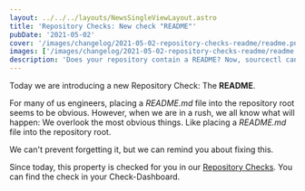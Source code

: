 ```yaml
---
layout: ../../../layouts/NewsSingleViewLayout.astro
title: 'Repository Checks: New check "README"'
pubDate: '2021-05-02'
cover: '/images/changelog/2021-05-02-repository-checks-readme/readme.png'
images: ['/images/changelog/2021-05-02-repository-checks-readme/readme.png']
description: 'Does your repository contain a README? Now, sourcectl can check this!'
---
```


Today we are introducing a new Repository Check: The **README**.

For many of us engineers, placing a _README.md_ file into the repository root seems to be obvious.
However, when we are in a rush, we all know what will happen: We overlook the most obvious things.
Like placing a _README.md_ file into the repository root.

We can't prevent forgetting it, but we can remind you about fixing this.

Since today, this property is checked for you in our [Repository Checks](/changelog/entry/2021-04-26-repository-checks-open-source-best-practices).
You can find the check in your Check-Dashboard.
